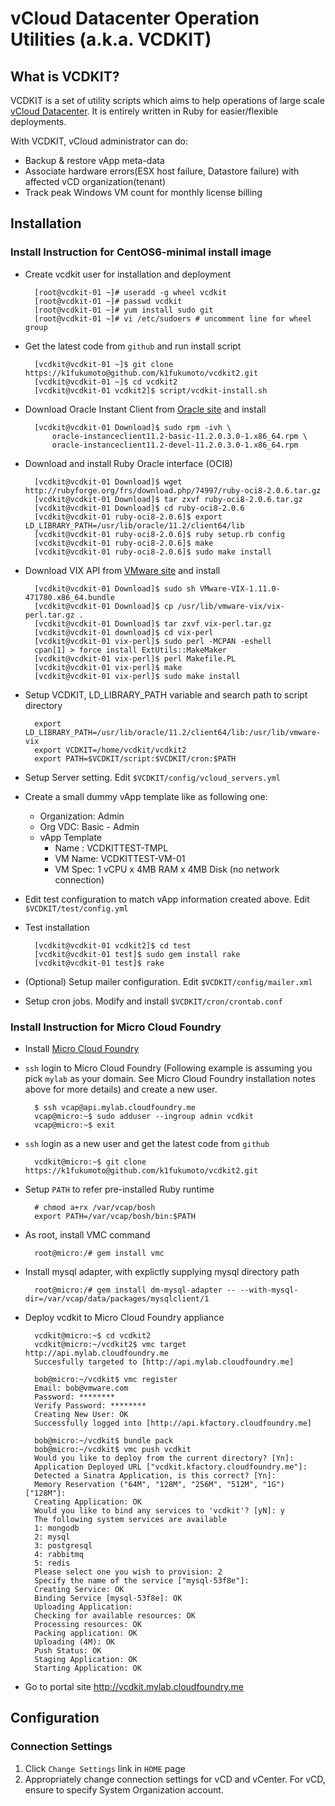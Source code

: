vCloud Datacenter Operation Utilities (a.k.a. VCDKIT)
=====================================================

What is VCDKIT?
---------------

VCDKIT is a set of utility scripts which aims to help operations of
large scale [vCloud Datacenter](http://www.vmware.com/solutions/cloud-computing/public-cloud/vcloud-datacenter-services.html).
It is entirely written in Ruby for easier/flexible deployments.

With VCDKIT, vCloud administrator can do:

* Backup & restore vApp meta-data 
* Associate hardware errors(ESX host failure, Datastore failure) with affected vCD organization(tenant)
* Track peak Windows VM count for monthly license billing

Installation
---------------

### Install Instruction for CentOS6-minimal install image

* Create vcdkit user for installation and deployment

        [root@vcdkit-01 ~]# useradd -g wheel vcdkit
        [root@vcdkit-01 ~]# passwd vcdkit
        [root@vcdkit-01 ~]# yum install sudo git
        [root@vcdkit-01 ~]# vi /etc/sudoers # uncomment line for wheel group

* Get the latest code from `github` and run install script

        [vcdkit@vcdkit-01 ~]$ git clone https://k1fukumoto@github.com/k1fukumoto/vcdkit2.git
        [vcdkit@vcdkit-01 ~]$ cd vcdkit2
        [vcdkit@vcdkit-01 vcdkit2]$ script/vcdkit-install.sh

* Download Oracle Instant Client from [Oracle site](http://www.oracle.com/technetwork/database/features/instant-client/index-097480.html) and install

        [vcdkit@vcdkit-01 Download]$ sudo rpm -ivh \
            oracle-instanceclient11.2-basic-11.2.0.3.0-1.x86_64.rpm \
            oracle-instanceclient11.2-devel-11.2.0.3.0-1.x86_64.rpm

* Download and install Ruby Oracle interface (OCI8)

        [vcdkit@vcdkit-01 Download]$ wget http://rubyforge.org/frs/download.php/74997/ruby-oci8-2.0.6.tar.gz
        [vcdkit@vcdkit-01 Download]$ tar zxvf ruby-oci8-2.0.6.tar.gz
        [vcdkit@vcdkit-01 Download]$ cd ruby-oci8-2.0.6
        [vcdkit@vcdkit-01 ruby-oci8-2.0.6]$ export LD_LIBRARY_PATH=/usr/lib/oracle/11.2/client64/lib
        [vcdkit@vcdkit-01 ruby-oci8-2.0.6]$ ruby setup.rb config
        [vcdkit@vcdkit-01 ruby-oci8-2.0.6]$ make
        [vcdkit@vcdkit-01 ruby-oci8-2.0.6]$ sudo make install

* Download VIX API from [VMware site](https://www.vmware.com/support/developer/vix-api) and install

        [vcdkit@vcdkit-01 Download]$ sudo sh VMware-VIX-1.11.0-471780.x86_64.bundle
        [vcdkit@vcdkit-01 Download]$ cp /usr/lib/vmware-vix/vix-perl.tar.gz .
        [vcdkit@vcdkit-01 Download]$ tar zxvf vix-perl.tar.gz
        [vcdkit@vcdkit-01 download]$ cd vix-perl
        [vcdkit@vcdkit-01 vix-perl]$ sudo perl -MCPAN -eshell
        cpan[1] > force install ExtUtils::MakeMaker
        [vcdkit@vcdkit-01 vix-perl]$ perl Makefile.PL
        [vcdkit@vcdkit-01 vix-perl]$ make
        [vcdkit@vcdkit-01 vix-perl]$ sudo make install

* Setup VCDKIT, LD_LIBRARY_PATH variable and search path to script directory

        export LD_LIBRARY_PATH=/usr/lib/oracle/11.2/client64/lib:/usr/lib/vmware-vix
        export VCDKIT=/home/vcdkit/vcdkit2
        export PATH=$VCDKIT/script:$VCDKIT/cron:$PATH         

* Setup Server setting. Edit `$VCDKIT/config/vcloud_servers.yml`

* Create a small dummy vApp template like as following one:
  * Organization: Admin
  * Org VDC: Basic - Admin
  * vApp Template
    * Name : VCDKITTEST-TMPL
    * VM Name: VCDKITTEST-VM-01
    * VM Spec: 1 vCPU x 4MB RAM x 4MB Disk (no network connection)

* Edit test configuration to match vApp information created above. Edit `$VCDKIT/test/config.yml`      

* Test installation
        
        [vcdkit@vcdkit-01 vcdkit2]$ cd test
        [vcdkit@vcdkit-01 test]$ sudo gem install rake
        [vcdkit@vcdkit-01 test]$ rake

* (Optional) Setup mailer configuration. Edit `$VCDKIT/config/mailer.xml`
* Setup cron jobs. Modify and install `$VCDKIT/cron/crontab.conf`

### Install Instruction for Micro Cloud Foundry

* Install [Micro Cloud Foundry](https://www.cloudfoundry.com/micro)
* `ssh` login to Micro Cloud Foundry (Following example is assuming 
  you pick `mylab` as your domain. See Micro Cloud Foundry installation 
  notes above for more details) and create a new user.

        $ ssh vcap@api.mylab.cloudfoundry.me
        vcap@micro:~$ sudo adduser --ingroup admin vcdkit
        vcap@micro:~$ exit

* `ssh` login as a new user and get the latest code from `github`

        vcdkit@micro:~$ git clone https://k1fukumoto@github.com/k1fukumoto/vcdkit2.git

* Setup `PATH` to refer pre-installed Ruby runtime

        # chmod a+rx /var/vcap/bosh
        export PATH=/var/vcap/bosh/bin:$PATH

* As root, install VMC command

        root@micro:/# gem install vmc

* Install mysql adapter, with explictly supplying mysql directory path

        root@micro:/# gem install dm-mysql-adapter -- --with-mysql-dir=/var/vcap/data/packages/mysqlclient/1

* Deploy vcdkit to Micro Cloud Foundry appliance

        vcdkit@micro:~$ cd vcdkit2
        vcdkit@micro:~/vcdkit2$ vmc target http://api.mylab.cloudfoundry.me
        Succesfully targeted to [http://api.mylab.cloudfoundry.me]

        bob@micro:~/vcdkit$ vmc register
        Email: bob@vmware.com
        Password: ********
        Verify Password: ********
        Creating New User: OK
        Successfully logged into [http://api.kfactory.cloudfoundry.me]

        bob@micro:~/vcdkit$ bundle pack
        bob@micro:~/vcdkit$ vmc push vcdkit
        Would you like to deploy from the current directory? [Yn]: 
        Application Deployed URL ["vcdkit.kfactory.cloudfoundry.me"]: 
        Detected a Sinatra Application, is this correct? [Yn]: 
        Memory Reservation ("64M", "128M", "256M", "512M", "1G") ["128M"]: 
        Creating Application: OK
        Would you like to bind any services to 'vcdkit'? [yN]: y
        The following system services are available
        1: mongodb
        2: mysql
        3: postgresql
        4: rabbitmq
        5: redis
        Please select one you wish to provision: 2
        Specify the name of the service ["mysql-53f8e"]: 
        Creating Service: OK
        Binding Service [mysql-53f8e]: OK
        Uploading Application:
        Checking for available resources: OK
        Processing resources: OK
        Packing application: OK
        Uploading (4M): OK   
        Push Status: OK
        Staging Application: OK
        Starting Application: OK

* Go to portal site http://vcdkit.mylab.cloudfoundry.me

Configuration
---------------

### Connection Settings

1.  Click `Change Settings` link in `HOME` page
1.  Appropriately change connection settings for vCD and vCenter.
    For vCD, ensure to specify System Organization account. 
